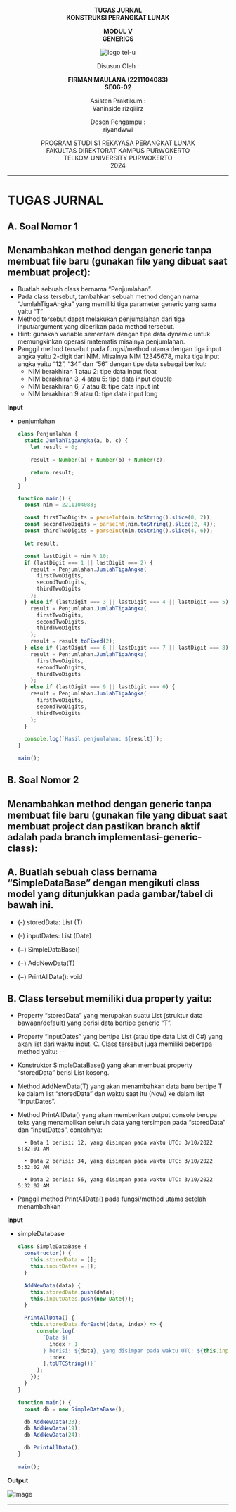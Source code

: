 <div align="center">

**TUGAS JURNAL**  
**KONSTRUKSI PERANGKAT LUNAK**

**MODUL V**  
**GENERICS**

![logo tel-u](https://github.com/user-attachments/assets/3a44181d-9c92-47f6-8cf0-87755117fd99)

Disusun Oleh :

**FIRMAN MAULANA (2211104083)**  
**SE06-02**

Asisten Praktikum :  
Vaninside
rizqiiirz

Dosen Pengampu :  
riyandwwi

PROGRAM STUDI S1 REKAYASA PERANGKAT LUNAK  
FAKULTAS DIREKTORAT KAMPUS PURWOKERTO  
TELKOM UNIVERSITY PURWOKERTO  
2024

</div>

---

# TUGAS JURNAL

## A. Soal Nomor 1

Menambahkan method dengan generic tanpa membuat file baru (gunakan file yang dibuat saat membuat project):
---
- Buatlah sebuah class bernama “Penjumlahan”.
- Pada class tersebut, tambahkan sebuah method dengan nama “JumlahTigaAngka” yang
memiliki tiga parameter generic yang sama yaitu “T”
- Method tersebut dapat melakukan penjumalahan dari tiga input/argument yang diberikan pada
method tersebut.
- Hint: gunakan variable sementara dengan tipe data dynamic untuk memungkinkan operasi
matematis misalnya penjumlahan.
- Panggil method tersebut pada fungsi/method utama dengan tiga input angka yaitu 2-digit dari
NIM. Misalnya NIM 12345678, maka tiga input angka yaitu “12”, “34” dan “56” dengan tipe data
sebagai berikut:
    * NIM berakhiran 1 atau 2: tipe data input float
    * NIM berakhiran 3, 4 atau 5: tipe data input double
    * NIM berakhiran 6, 7 atau 8: tipe data input int
    * NIM berakhiran 9 atau 0: tipe data input long

**Input**

- penjumlahan

  ```js
  class Penjumlahan {
    static JumlahTigaAngka(a, b, c) {
      let result = 0;

      result = Number(a) + Number(b) + Number(c);

      return result;
    }
  }

  function main() {
    const nim = 2211104083;

    const firstTwoDigits = parseInt(nim.toString().slice(0, 2));
    const secondTwoDigits = parseInt(nim.toString().slice(2, 4));
    const thirdTwoDigits = parseInt(nim.toString().slice(4, 6));

    let result;

    const lastDigit = nim % 10;
    if (lastDigit === 1 || lastDigit === 2) {
      result = Penjumlahan.JumlahTigaAngka(
        firstTwoDigits,
        secondTwoDigits,
        thirdTwoDigits
      );
    } else if (lastDigit === 3 || lastDigit === 4 || lastDigit === 5) {
      result = Penjumlahan.JumlahTigaAngka(
        firstTwoDigits,
        secondTwoDigits,
        thirdTwoDigits
      );
      result = result.toFixed(2);
    } else if (lastDigit === 6 || lastDigit === 7 || lastDigit === 8) {
      result = Penjumlahan.JumlahTigaAngka(
        firstTwoDigits,
        secondTwoDigits,
        thirdTwoDigits
      );
    } else if (lastDigit === 9 || lastDigit === 0) {
      result = Penjumlahan.JumlahTigaAngka(
        firstTwoDigits,
        secondTwoDigits,
        thirdTwoDigits
      );
    }

    console.log(`Hasil penjumlahan: ${result}`);
  }

  main();
  ```

## B. Soal Nomor 2

Menambahkan method dengan generic tanpa membuat file baru (gunakan file yang dibuat saat membuat project dan pastikan branch
aktif adalah pada branch implementasi-generic-class):
---

A. Buatlah sebuah class bernama “SimpleDataBase” dengan mengikuti class model yang
ditunjukkan pada gambar/tabel di bawah ini.
-----
* (-) storedData: List (T)
* (-) inputDates: List (Date)

* (+) SimpleDataBase()
* (+) AddNewData(T)
* (+) PrintAllData(): void

B. Class tersebut memiliki dua property yaitu:
----
- Property “storedData” yang merupakan suatu List (struktur data bawaan/default) yang
berisi data bertipe generic “T”.
- Property “inputDates” yang bertipe List<Date> (atau tipe data List<DateTime> di C#) yang
akan list dari waktu input.
C. Class tersebut juga memiliki beberapa method yaitu:
--
- Konstruktor SimpleDataBase() yang akan membuat property “storedData” berisi List
kosong.
- Method AddNewData(T) yang akan menambahkan data baru bertipe T ke dalam list
“storedData” dan waktu saat itu (Now) ke dalam list “inputDates”.
- Method PrintAllData() yang akan memberikan output console berupa teks yang
menampilkan seluruh data yang tersimpan pada “storedData” dan “inputDates”, contohnya:

        • Data 1 berisi: 12, yang disimpan pada waktu UTC: 3/10/2022 5:32:01 AM

        • Data 2 berisi: 34, yang disimpan pada waktu UTC: 3/10/2022 5:32:02 AM

        • Data 2 berisi: 56, yang disimpan pada waktu UTC: 3/10/2022 5:32:02 AM
- Panggil method PrintAllData() pada fungsi/method utama setelah menambahkan

**Input**

- simpleDatabase

  ```js
  class SimpleDataBase {
    constructor() {
      this.storedData = [];
      this.inputDates = [];
    }

    AddNewData(data) {
      this.storedData.push(data);
      this.inputDates.push(new Date());
    }

    PrintAllData() {
      this.storedData.forEach((data, index) => {
        console.log(
          `Data ${
            index + 1
          } berisi: ${data}, yang disimpan pada waktu UTC: ${this.inputDates[
            index
          ].toUTCString()}`
        );
      });
    }
  }

  function main() {
    const db = new SimpleDataBase();

    db.AddNewData(23);
    db.AddNewData(19);
    db.AddNewData(24);

    db.PrintAllData();
  }

  main();
  ```

**Output**

![Image](https://github.com/user-attachments/assets/bb9aee24-48a9-4886-9a46-4fe0b1861fe6)

---